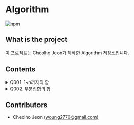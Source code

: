 # Algorithm
[![npm](https://img.shields.io/badge/version-2018.40-brightgreen.svg)]()

## What is the project

이 프로젝트는 Cheolho Jeon가 제작한 Algorithm 저장소입니다.

## Contents

<details>
<summary>Q001. 1~n까지의 합</summary><br/>

한 정수 n을 입력 받아서 '1~n'까지의 합을 구하여 출력하시오. (수행 시간 출력)<br/>
단, 입력 방법은 구현하지 않아도 되며, 입력 값을 변수를 선언하여 사용해도 됩니다.<br/>
<br/>
1. Recursion<br/>
2. Repetition<br/>
<br/>
입력: 정수 n(2 ≤ n ≤ 10,000)이 첫 번째 줄에 입력됩니다.<br/>
출력: 1 ~ n까지의 합을 정수로 출력하시오.<br/>
<br/>
입력: 10<br/>
결과(Recursion): 55<br/>
결과(Repetition): 55<br/>
<br/>
</details>

<details>
<summary>Q002. 부분집합의 합</summary><br/>

<h3>문제</h3><br/>
N개의 정수로 이루어진 집합이 있을때, 이 집합의 공집합이 아닌 부분집합 중에서<br/>
그 집합의 원소를 다 더한 값이 S가 되는 경우의 수를 구하는 프로그램을 작성하시오.<br/>
<br/>
<h3>입력</h3><br/>
첫째 줄에 정수의 개수를 나타내는 N과 정수 S가 주어진다(1<=N<=20, |S|<=1,000,000).<br/>
둘째 줄에 N개의 정수가 빈 칸을 사이에 두고 주어진다. 주어지는 정수의 절대값은 100,000을 넘지 않는다.<br/>
같은 수가 여러번 주어질 수도 있다.<br/>
<br/>
<h3>출력</h3><br/>
첫째 줄에 합이 S가 되는 부분집합의 개수를 출력한다.<br/>
<br/>
</details>

## Contributors
* Cheolho Jeon [(woung2770@gmail.com)](woung2770@gmail.com)
